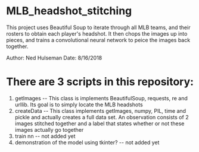 # MLB_headshot_stitching
This project uses Beautiful Soup to iterate through all MLB teams, and their rosters to obtain each player's headshot.
It then chops the images up into pieces, and trains a convolutional neural network to peice the images back together. 

Author: Ned Hulseman
Date: 8/16/2018

# There are 3 scripts in this repository:
   1. getImages  -- This class is implements BeautifulSoup, requests, re and urllib. Its goal is to simply locate the MLB headshots
   2. createData -- This class implements getImages, numpy, PIL, time and pickle and actually creates a full data set. An observation
                    consists of 2 images stitched together and a label that states whether or not these images actually go together
   3. train nn  -- not added yet
   4. demonstration of the model using tkinter? -- not added yet

